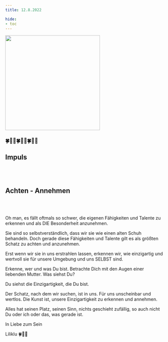 ```yaml
---
title: 12.8.2022

hide:
- toc
---
```



<style>
img {
  width: 300px;
  max-width: 99%
}
</style>

![](/img/2022-08-12.png)

### 🍀🦋💚🍀🦋💚🍀🦋💚
## **Impuls**

<br><br>
## **Achten - Annehmen**
<br><br>

Oh man, es fällt oftmals so schwer, die eigenen Fähigkeiten und Talente zu erkennen und als DIE Besonderheit anzunehmen.

Sie sind so selbstverständlich, dass wir sie wie einen alten Schuh behandeln. Doch gerade diese Fähigkeiten und Talente gilt es als größten Schatz zu achten und anzunehmen.

Erst wenn wir sie in uns erstrahlen lassen, erkennen wir, wie einzigartig und wertvoll sie für unsere Umgebung und uns SELBST sind.

Erkenne, wer und was Du bist. Betrachte Dich mit den Augen einer liebenden Mutter. Was siehst Du?

Du siehst die Einzigartigkeit, die Du bist.

Der Schatz, nach dem wir suchen, ist in uns. Für uns unscheinbar und wertlos. Die Kunst ist, unsere Einzigartigkeit zu erkennen und annehmen.

Alles hat seinen Platz, seinen Sinn, nichts geschieht zufällig, so auch nicht Du oder ich oder das, was gerade ist.  

In Liebe zum Sein

Liliklu 🍀🦋💚
